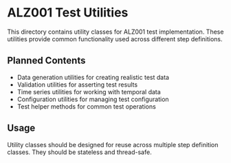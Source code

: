 # ALZ001 Test Utilities

This directory contains utility classes for ALZ001 test implementation. These utilities provide common functionality used across different step definitions.

## Planned Contents

- Data generation utilities for creating realistic test data
- Validation utilities for asserting test results
- Time series utilities for working with temporal data
- Configuration utilities for managing test configuration
- Test helper methods for common test operations

## Usage

Utility classes should be designed for reuse across multiple step definition classes. They should be stateless and thread-safe.